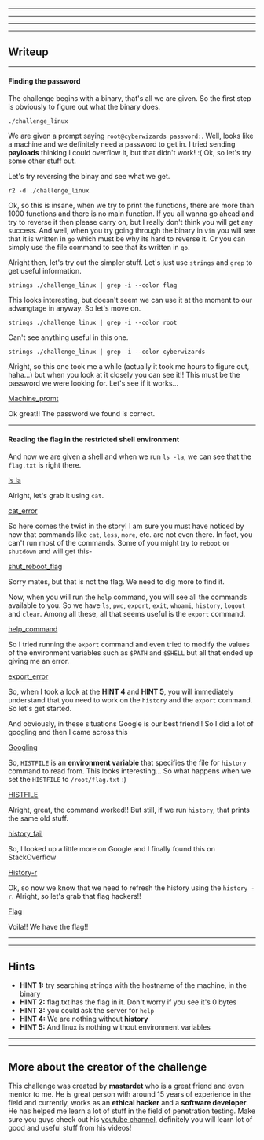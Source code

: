 # <Challenge Name>

---
---



---
---

## Writeup

---

#### Finding the password

The challenge begins with a binary, that's all we are given. So the first step is obviously to figure out what the binary does.

```
./challenge_linux
```

We are given a prompt saying `root@cyberwizards password:`. Well, looks like a machine and we definitely need a password to get in. I tried sending **payloads** thinking I could overflow it, but that didn't work! :( Ok, so let's try some other stuff out.

Let's try reversing the binay and see what we get.

```
r2 -d ./challenge_linux
```

Ok, so this is insane, when we try to print the functions, there are more than 1000 functions and there is no main function. If you all wanna go ahead and try to reverse it then please carry on, but I really don't think you will get any success. And well, when you try going through the binary in `vim` you will see that it is written in `go` which must be why its hard to reverse it. Or you can simply use the file command to see that its written in `go`.

Alright then, let's try out the simpler stuff. Let's just use `strings` and `grep` to get useful information.

```
strings ./challenge_linux | grep -i --color flag
```

This looks interesting, but doesn't seem we can use it at the moment to our advangtage in anyway. So let's move on.

```
strings ./challenge_linux | grep -i --color root
```
Can't see anything useful in this one.

```
strings ./challenge_linux | grep -i --color cyberwizards
```

Alright, so this one took me a while (actually it took me hours to figure out, haha...) but when you look at it closely you can see it!! This must be the password we were looking for. Let's see if it works...

[Machine_promt]()

Ok great!! The password we found is correct. 

---

#### Reading the flag in the restricted shell environment

And now we are given a shell and when we run `ls -la`, we can see that the `flag.txt` is right there. 

[ls la]()

Alright, let's grab it using `cat`.

[cat_error]()

So here comes the twist in the story! I am sure you must have noticed by now that commands like `cat`, `less`, `more`, etc. are not even there. In fact, you can't run most of the commands. Some of you might try to `reboot` or `shutdown` and will get this-

[shut_reboot_flag]()

Sorry mates, but that is not the flag. We need to dig more to find it.

Now, when you will run the `help` command, you will see all the commands available to you. So we have `ls`, `pwd`, `export`, `exit`, `whoami`, `history`, `logout` and `clear`. Among all these, all that seems useful is the `export` command.

[help_command]()

So I tried running the `export` command and even tried to modify the values of the environment variables such as `$PATH` and `$SHELL` but all that ended up giving me an error.

[export_error]()

So, when I took a look at the **HINT 4** and **HINT 5**, you will immediately understand that you need to work on the `history` and the `export` command. So let's get started.

And obviously, in these situations Google is our best friend!! So I did a lot of googling and then I came across this

[Googling]()

So, `HISTFILE` is an **environment variable** that specifies the file for `history` command to read from. This looks interesting... So what happens when we set the `HISTFILE` to `/root/flag.txt` :)

[HISTFILE]()

Alright, great, the command worked!! But still, if we run `history`, that prints the same old stuff.

[history_fail]()

So, I looked up a little more on Google and I finally found this on StackOverflow

[History-r](https://unix.stackexchange.com/questions/549450/history-command-does-not-show-all-lines-in-histfile)

Ok, so now we know that we need to refresh the history using the `history -r`. Alright, so let's grab that flag hackers!!

[Flag]()

Voila!! We have the flag!!

---
---

## Hints

* **HINT 1:** try searching strings with the hostname of the machine, in the binary
* **HINT 2:** flag.txt has the flag in it. Don't worry if you see it's 0 bytes
* **HINT 3:** you could ask the server for `help`
* **HINT 4:** We are nothing without **history**
* **HINT 5:** And linux is nothing without environment variables

---
---

## More about the creator of the challenge

This challenge was created by **mastardet** who is a great friend and even mentor to me. He is great person with around 15 years of experience in the field and currently, works as an **ethical hacker** and a **software developer**. He has helped me learn a lot of stuff in the field of penetration testing. Make sure you guys check out his [youtube channel](https://www.youtube.com/channel/UC66idcoWzeZ_AsTnYr3L37g/featured), definitely you will learn lot of good and useful stuff from his videos!
